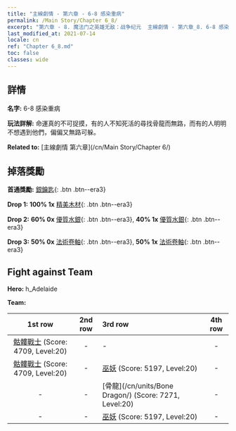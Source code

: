 ```yaml
---
title: "主線劇情 - 第六章 - 6-8 感染重病"
permalink: /Main Story/Chapter 6_8/
excerpt: "第六章 - 8. 魔法门之英雄无敌：战争纪元  主線劇情 - 第六章_8. 6-8 感染重病"
last_modified_at: 2021-07-14
locale: cn
ref: "Chapter 6_8.md"
toc: false
classes: wide
---
```


## 詳情

 **名字:** 6-8 感染重病

 **玩法詳解:** 命運真的不可捉摸，有的人不知死活的尋找骨龍而無路，而有的人明明不想遇到他們，偏偏又無路可躲。

 **Related to:** [主線劇情 第六章](/cn/Main Story/Chapter 6/)

## 掉落獎勵

 **首通獎勵:** [銀鑰匙](/cn/Items/con_693/){: .btn .btn--era3}

 **Drop 1:** **100% 1x** [精美木材](/cn/Items/mat_20/){: .btn .btn--era3}

 **Drop 2:** **60% 0x** [優質水銀](/cn/Items/mat_14/){: .btn .btn--era3}, **40% 1x** [優質水銀](/cn/Items/mat_14/){: .btn .btn--era3}

 **Drop 3:** **50% 0x** [法術卷軸](/cn/Items/con_694/){: .btn .btn--era3}, **50% 1x** [法術卷軸](/cn/Items/con_694/){: .btn .btn--era3}


## Fight against Team
 **Hero:** h_Adelaide

 **Team:**


  | 1st row | 2nd row | 3rd row | 4th row |
  |:----:|:----:|:----|:----:|
  | [骷髏戰士](/cn/units/Skeleton/) (Score: 4709, Level:20)  | - | - | - |
  | [骷髏戰士](/cn/units/Skeleton/) (Score: 4709, Level:20)  | - | [巫妖](/cn/units/Lich/) (Score: 5197, Level:20)  | - |
  | - | - | [骨龍](/cn/units/Bone Dragon/) (Score: 7271, Level:20)  | - |
  | - | - | [巫妖](/cn/units/Lich/) (Score: 5197, Level:20)  | - |


